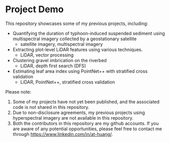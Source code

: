 # Project Demo
This repository showcases some of my previous projects, including:
- Quantifying the duration of typhoon-induced suspended sediment using multispectral imagery collected by a geostationary satellite
  - satellite imagery, multispectral imagery
- Extracting plot-level LiDAR features using various techniques.
  - LiDAR, vector processing
- Clustering gravel imbrication on the riverbed
  - LiDAR, depth first search (DFS)
- Estimating leaf area index using PointNet++ with stratified cross validation
  - LiDAR, PointNet++, stratified cross validation

Please note:
1. Some of my projects have not yet been published, and the associated code is not shared in this repository.
2. Due to non-disclosure agreements, my previous projects using hyperspectral imagery are not available in this repository.
3. Both the contributors in this repository are my github accounts. If you are aware of any potential opportunities, please feel free to contact me through https://www.linkedin.com/in/at-huang/.
